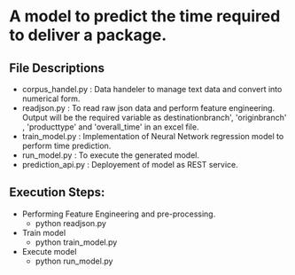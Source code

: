 # A model to predict the time required to deliver a package.

## File Descriptions
- corpus_handel.py : Data handeler to manage text data and convert into numerical form.
- readjson.py : To read raw json data and perform feature engineering. Output will be the required variable as destinationbranch', 'originbranch' , 'producttype' and 'overall_time' in an excel file.
- train_model.py : Implementation of Neural Network regression model to perform time prediction.
- run_model.py : To execute the generated model.
- prediction_api.py : Deployement of model as REST service.


## Execution Steps:
- Performing Feature Engineering and pre-processing.
  - python readjson.py
- Train model
  - python train_model.py
- Execute model
  - python run_model.py



